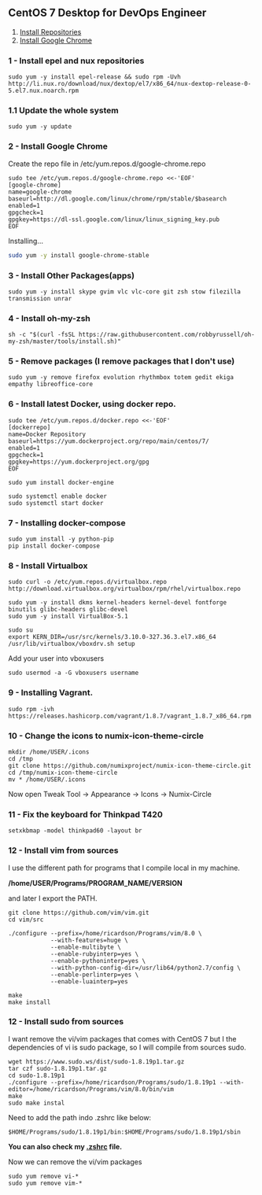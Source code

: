 
## CentOS 7 Desktop for DevOps Engineer 

1. [Install Repositories](#1---install-epel-and-nux-repositories)
2. [Install Google Chrome](#2---install-google-chrome)


### 1 - Install epel and nux repositories

```
sudo yum -y install epel-release && sudo rpm -Uvh http://li.nux.ro/download/nux/dextop/el7/x86_64/nux-dextop-release-0-5.el7.nux.noarch.rpm
```
### 1.1 Update the whole system

```
sudo yum -y update
```

### 2 - Install Google Chrome
 
 Create the repo file in /etc/yum.repos.d/google-chrome.repo

```
sudo tee /etc/yum.repos.d/google-chrome.repo <<-'EOF'
[google-chrome]
name=google-chrome
baseurl=http://dl.google.com/linux/chrome/rpm/stable/$basearch
enabled=1
gpgcheck=1
gpgkey=https://dl-ssl.google.com/linux/linux_signing_key.pub
EOF
``` 

Installing...

```sh
sudo yum -y install google-chrome-stable
```

### 3 - Install Other Packages(apps)

```
sudo yum -y install skype gvim vlc vlc-core git zsh stow filezilla transmission unrar
```

### 4 - Install oh-my-zsh

```shell
sh -c "$(curl -fsSL https://raw.githubusercontent.com/robbyrussell/oh-my-zsh/master/tools/install.sh)"
```

### 5 - Remove packages (I remove packages that I don't use)

```
sudo yum -y remove firefox evolution rhythmbox totem gedit ekiga empathy libreoffice-core
```

### 6 - Install latest Docker, using docker repo.

```
sudo tee /etc/yum.repos.d/docker.repo <<-'EOF'
[dockerrepo]
name=Docker Repository
baseurl=https://yum.dockerproject.org/repo/main/centos/7/
enabled=1
gpgcheck=1
gpgkey=https://yum.dockerproject.org/gpg
EOF
```

```
sudo yum install docker-engine
```

```
sudo systemctl enable docker
sudo systemctl start docker
```

### 7 - Installing docker-compose

```
sudo yum install -y python-pip
pip install docker-compose
```

### 8 - Install Virtualbox

```
sudo curl -o /etc/yum.repos.d/virtualbox.repo http://download.virtualbox.org/virtualbox/rpm/rhel/virtualbox.repo
```

```
sudo yum -y install dkms kernel-headers kernel-devel fontforge binutils glibc-headers glibc-devel
sudo yum -y install VirtualBox-5.1
```

```
sudo su
export KERN_DIR=/usr/src/kernels/3.10.0-327.36.3.el7.x86_64
/usr/lib/virtualbox/vboxdrv.sh setup
```

Add your user into vboxusers

```
sudo usermod -a -G vboxusers username
```

### 9 - Installing Vagrant.

```
sudo rpm -ivh https://releases.hashicorp.com/vagrant/1.8.7/vagrant_1.8.7_x86_64.rpm
```

### 10 - Change the icons to numix-icon-theme-circle

```
mkdir /home/USER/.icons
cd /tmp
git clone https://github.com/numixproject/numix-icon-theme-circle.git
cd /tmp/numix-icon-theme-circle
mv * /home/USER/.icons
```

Now open Tweak Tool -> Appearance -> Icons -> Numix-Circle


### 11 - Fix the keyboard for Thinkpad T420

```
setxkbmap -model thinkpad60 -layout br
```

### 12 - Install vim from sources

I use the different path for programs that I compile local in my machine.

**/home/USER/Programs/PROGRAM_NAME/VERSION**

and later I export the PATH.

```
git clone https://github.com/vim/vim.git
cd vim/src

./configure --prefix=/home/ricardson/Programs/vim/8.0 \
            --with-features=huge \
            --enable-multibyte \
            --enable-rubyinterp=yes \
            --enable-pythoninterp=yes \
            --with-python-config-dir=/usr/lib64/python2.7/config \
            --enable-perlinterp=yes \
            --enable-luainterp=yes 

make
make install
```

### 12 - Install sudo from sources

I want remove the vi/vim packages that comes with CentOS 7 but I the dependencies of vi is sudo package, so I will compile from sources
sudo.


```
wget https://www.sudo.ws/dist/sudo-1.8.19p1.tar.gz
tar czf sudo-1.8.19p1.tar.gz
cd sudo-1.8.19p1
./configure --prefix=/home/ricardson/Programs/sudo/1.8.19p1 --with-editor=/home/ricardson/Programs/vim/8.0/bin/vim
make
sudo make instal
```

Need to add the path indo .zshrc like below:

```
$HOME/Programs/sudo/1.8.19p1/bin:$HOME/Programs/sudo/1.8.19p1/sbin
```

**You can also check my [.zshrc](https://github.com/ricardson/dotfiles/blob/master/zshrc/.zshrc) file.**


Now we can remove the vi/vim packages

```
sudo yum remove vi-*
sudo yum remove vim-*
```
